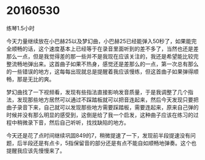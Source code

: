 # 20160530

练琴1.5小时

今天力量继续放在小巴赫25以及梦幻曲，小巴赫25已经能弹入50秒了，如果能完全顺畅的话，这个速度基本上已经等于在录音里面听到的差不多了，当然也还是差那么一点，但是我觉得差的那一些并不是我现在应该关注的，我还是希望能比较完整流畅地弹出来。这首曲子如果不热身，感觉还是差那么的一点，第一次总有那么的一些错误的地方，这每每出现就总是提醒着我应该慢练，但这首曲子如果弹得顺畅，那是无比的爽。

梦幻曲找了一下视频看，发现有些指法直接影响发音质量，于是我调整了几个指法，发现那些地方居然可以通过不踩踏板就可以把音连起来，然后今天发现只要把曲子录音下来，自己就可以发现那些地方需要踩踏板，需要连起来，原来自己弹的时候并没有那么明显的感受到，这倒是给了我一个启发，这种曲子应该在练习的过程中稍微录下音，然后自己听听，找找缺陷的地方。

今天还是花了点时间继续巩固849的7，稍微提速了一下，发现前半段提速没有问题，后半段还是有点卡，5指保留音的部分还是有点不能自如顺畅地弹奏。这个也提醒我应该先慢慢来了。
